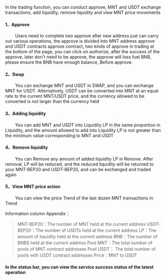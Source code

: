 In the trading function, you can conduct approve, MNT and USDT exchange transactions, add liquidity, remove liquidity and view MNT price movements

#### 1、Approve

&emsp; &emsp;Users need to complete two approve after new address just can carry out various operations, the approve is divided into MNT address approve and USDT contracts approve contract, two kinds of approve in trading at the bottom of the page, you can click on authorize, after the success of the approve, later don't need to be approve, the approve will loss fuel BNB, please ensure the BNB have enough balance, Before approve.

#### 2、Swap

&emsp; &emsp;You can exchange MNT and USDT in SWAP, and you can exchange MNT for USDT. Alternatively, USDT can be converted into MNT at an equal rate to the current MNT/USDT price, and the currency allowed to be converted is not larger than the currency held

#### 3、Adding liquidity

&emsp; &emsp;You can add MNT and USDT into Liquidity LP in the same proportion in Liquidity, and the amount allowed to add into Liquidity LP is not greater than the minimum value corresponding to MNT and USDT

#### 4、Remove liquidity

&emsp; &emsp;You can Remove any amount of added liquidity LP in Remove. After removal, LP will be reduced, and the reduced liquidity will be returned to your MNT-BEP20 and USDT-BEP20, and can be exchanged and traded again

#### 5、View MNT price action

&emsp; &emsp;You can view the price Trend of the last dozen MNT transactions in Trend

Information column Appendix：

> MNT-BEP20：The number of MNT held at the current address
USDT-BEP20：The number of USDTs held at the current address
LP：The amount of liquidity held at the current address
BNB：The number of BNBS held at the current address
Pool MNT：The total number of pools of MNT contract addresses
Pool USDT： The total number of pools with USDT contract addresses
Price：MNT to USDT

#### In the status bar, you can view the service success status of the latest operation
